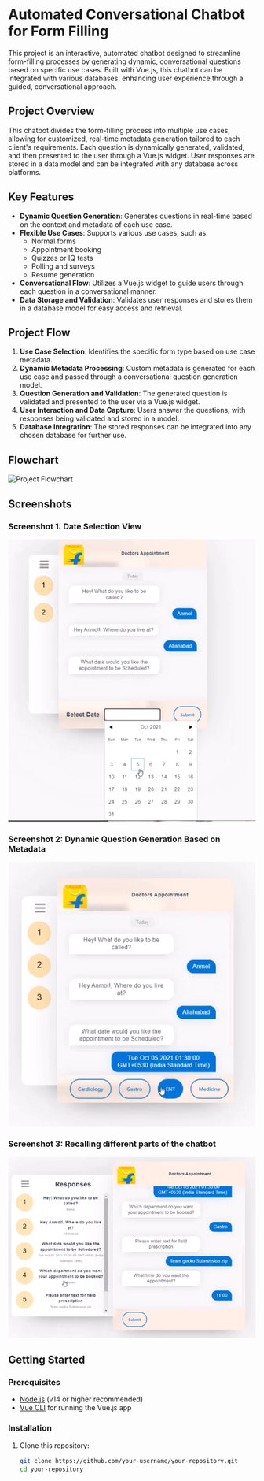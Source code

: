 # Automated Conversational Chatbot for Form Filling

This project is an interactive, automated chatbot designed to streamline form-filling processes by generating dynamic, conversational questions based on specific use cases. Built with Vue.js, this chatbot can be integrated with various databases, enhancing user experience through a guided, conversational approach.

## Project Overview

This chatbot divides the form-filling process into multiple use cases, allowing for customized, real-time metadata generation tailored to each client's requirements. Each question is dynamically generated, validated, and then presented to the user through a Vue.js widget. User responses are stored in a data model and can be integrated with any database across platforms.

## Key Features

- **Dynamic Question Generation**: Generates questions in real-time based on the context and metadata of each use case.
- **Flexible Use Cases**: Supports various use cases, such as:
  - Normal forms
  - Appointment booking
  - Quizzes or IQ tests
  - Polling and surveys
  - Resume generation
- **Conversational Flow**: Utilizes a Vue.js widget to guide users through each question in a conversational manner.
- **Data Storage and Validation**: Validates user responses and stores them in a database model for easy access and retrieval.

## Project Flow

1. **Use Case Selection**: Identifies the specific form type based on use case metadata.
2. **Dynamic Metadata Processing**: Custom metadata is generated for each use case and passed through a conversational question generation model.
3. **Question Generation and Validation**: The generated question is validated and presented to the user via a Vue.js widget.
4. **User Interaction and Data Capture**: Users answer the questions, with responses being validated and stored in a model.
5. **Database Integration**: The stored responses can be integrated into any chosen database for further use.

## Flowchart

![Project Flowchart](./path_to_images/Flowchart.png)

## Screenshots

### Screenshot 1: Date Selection View
![Screenshot 1](./path_to_images/1.png)

### Screenshot 2: Dynamic Question Generation Based on Metadata
![Screenshot 2](./path_to_images/2.png)

### Screenshot 3: Recalling different parts of the chatbot
![Screenshot 3](./path_to_images/3.png)

## Getting Started

### Prerequisites

- [Node.js](https://nodejs.org/) (v14 or higher recommended)
- [Vue CLI](https://cli.vuejs.org/) for running the Vue.js app

### Installation

1. Clone this repository:
   ```bash
   git clone https://github.com/your-username/your-repository.git
   cd your-repository

